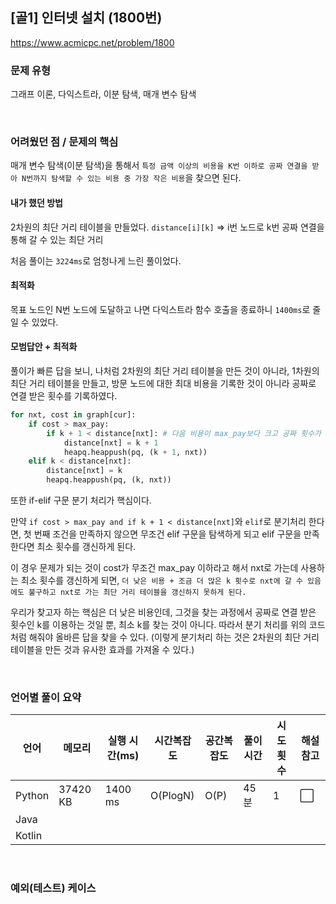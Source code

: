 ## [골1] 인터넷 설치 (1800번)

https://www.acmicpc.net/problem/1800

### 문제 유형

그래프 이론, 다익스트라, 이분 탐색, 매개 변수 탐색

<br>

### 어려웠던 점 / 문제의 핵심

매개 변수 탐색(이분 탐색)을 통해서 `특정 금액 이상의 비용을 K번 이하로 공짜 연결을 받아 N번까지 탐색할 수 있는 비용 중 가장 작은 비용`을 찾으면 된다.

#### 내가 했던 방법

2차원의 최단 거리 테이블을 만들었다. `distance[i][k]` => i번 노드로 k번 공짜 연결을 통해 갈 수 있는 최단 거리

처음 풀이는 `3224ms`로 엄청나게 느린 풀이었다.

#### 최적화

목표 노드인 N번 노드에 도달하고 나면 다익스트라 함수 호출을 종료하니 `1400ms`로 줄일 수 있었다.

#### 모범답안 + 최적화

풀이가 빠른 답을 보니, 나처럼 2차원의 최단 거리 테이블을 만든 것이 아니라, 1차원의 최단 거리 테이블을 만들고, 방문 노드에 대한 최대 비용을 기록한 것이 아니라 공짜로 연결 받은 횟수를 기록하였다.

```python
for nxt, cost in graph[cur]:
    if cost > max_pay:
        if k + 1 < distance[nxt]: # 다음 비용이 max_pay보다 크고 공짜 횟수가 K보다 작으면
            distance[nxt] = k + 1
            heapq.heappush(pq, (k + 1, nxt))
    elif k < distance[nxt]:
        distance[nxt] = k
        heapq.heappush(pq, (k, nxt))
```

또한 if-elif 구문 분기 처리가 핵심이다.

만약 `if cost > max_pay and if k + 1 < distance[nxt]`와 `elif`로 분기처리 한다면, 첫 번째 조건을 만족하지 않으면 무조건 elif 구문을 탐색하게 되고 elif 구문을 만족한다면 최소 횟수를 갱신하게 된다.

이 경우 문제가 되는 것이 cost가 무조건 max_pay 이하라고 해서 nxt로 가는데 사용하는 최소 횟수를 갱신하게 되면, `더 낮은 비용 + 조금 더 많은 k 횟수로 nxt에 갈 수 있음에도 불구하고 nxt로 가는 최단 거리 테이블을 갱신하지 못하게 된다.`

우리가 찾고자 하는 핵심은 더 낮은 비용인데, 그것을 찾는 과정에서 공짜로 연결 받은 횟수인 k를 이용하는 것일 뿐, 최소 k를 찾는 것이 아니다. 따라서 분기 처리를 위의 코드처럼 해줘야 올바른 답을 찾을 수 있다. (이렇게 분기처리 하는 것은 2차원의 최단 거리 테이블을 만든 것과 유사한 효과를 가져올 수 있다.)

<br>

### 언어별 풀이 요약

| 언어   | 메모리   | 실행 시간(ms) | 시간복잡도 | 공간복잡도 | 풀이 시간 | 시도 횟수 | 해설 참고            |
| ------ | -------- | ------------- | ---------- | ---------- | --------- | --------- | -------------------- |
| Python | 37420 KB | 1400 ms       | O(PlogN)   | O(P)       | 45분      | 1         | :white_large_square: |
| Java   |          |               |            |            |           |           |                      |
| Kotlin |          |               |            |            |           |           |                      |

<br>

### 예외(테스트) 케이스

```
```

